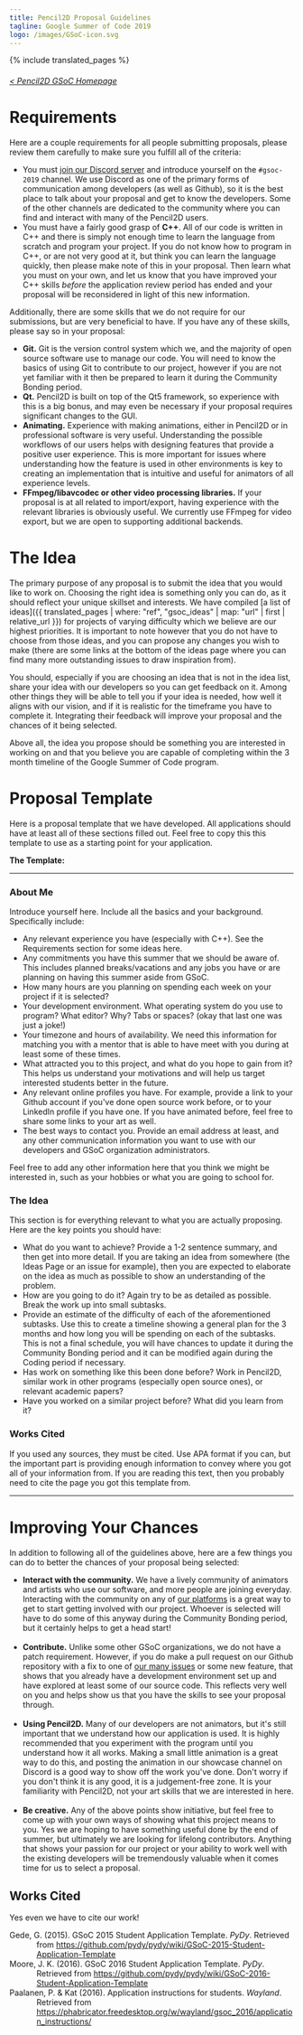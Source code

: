 ```yaml
---
title: Pencil2D Proposal Guidelines
tagline: Google Summer of Code 2019
logo: /images/GSoC-icon.svg
---
```

{% include translated_pages %}

<h6><a href="{{ translated_pages | where: "ref", "gsoc_main" | map: "url" | first | relative_url }}">&lt; Pencil2D GSoC Homepage</a></h6>

<style type="text/css">
#references > cite {
  font-style: normal;
  display: block;
}

#references > cite > em {
  font-style: italic;
}
</style>

# Requirements

Here are a couple requirements for all people submitting proposals, please
review them carefully to make sure you fulfill all of the criteria:

- You must [join our Discord server](https://discord.gg/8FxdV2g) and introduce
yourself on the `#gsoc-2019` channel. We use Discord as one of the primary forms
of communication among developers (as well as Github), so it is the best place
to talk about your proposal and get to know the developers. Some of the other
channels are dedicated to the community where you can find and interact with
many of the Pencil2D users.
- You must have a fairly good grasp of **C++**. All of our code is written in C++
and there is simply not enough time to learn the language from scratch and
program your project. If you do not know how to program in C++, or are not very
good at it, but think you can learn the language quickly, then please make note
of this in your proposal. Then learn what you must on your own, and let us know
that you have improved your C++ skills *before* the application review period
has ended and your proposal will be reconsidered in light of this new
information.

Additionally, there are some skills that we do not require for our submissions,
but are very beneficial to have. If you have any of these skills, please say so
in your proposal:
- **Git.** Git is the version control system which we, and the majority of open
source software use to manage our code. You will need to know the basics of
using Git to contribute to our project, however if you are not yet familiar with
it then be prepared to learn it during the Community Bonding period.
- **Qt.** Pencil2D is built on top of the Qt5 framework, so experience with this is
a big bonus, and may even be necessary if your proposal requires significant
changes to the GUI.
- **Animating.** Experience with making animations, either in Pencil2D or in
professional software is very useful. Understanding the possible workflows of
our users helps with designing features that provide a positive user experience.
This is more important for issues where understanding how the feature is used in
other environments is key to creating an implementation that is intuitive and
useful for animators of all experience levels.
- **FFmpeg/libavcodec or other video processing libraries.** If your proposal is at
all related to import/export, having experience with the relevant libraries is
obviously useful. We currently use FFmpeg for video export, but we are open to
supporting additional backends.

# The Idea

The primary purpose of any proposal is to submit the idea that you would like to
work on. Choosing the right idea is something only you can do, as it should
reflect your unique skillset and interests. We have compiled
[a list of ideas]({{ translated_pages | where: "ref", "gsoc_ideas" | map: "url" | first | relative_url }}) for projects of varying difficulty which we
believe are our highest priorities. It is important to note however that you do
not have to choose from those ideas, and you can propose any changes you wish to
make (there are some links at the bottom of the ideas page where you can find
many more outstanding issues to draw inspiration from).

You should, especially if you are choosing an idea that is not in the idea list,
share your idea with our developers so you can get feedback on it. Among other
things they will be able to tell you if your idea is needed, how well it aligns
with our vision, and if it is realistic for the timeframe you have to complete
it. Integrating their feedback will improve your proposal and the chances of it
being selected.

Above all, the idea you propose should be something you are interested in
working on and that you believe you are capable of completing within the 3 month
timeline of the Google Summer of Code program.

# Proposal Template

Here is a proposal template that we have developed. All applications should have
at least all of these sections filled out. Feel free to copy this this template
to use as a starting point for your application.

**The Template:**
<hr/>

### About Me

Introduce yourself here. Include all the basics and your background.
Specifically include:
- Any relevant experience you have (especially with C++). See the Requirements
section for some ideas here.
- Any commitments you have this summer that we should be aware of. This includes
planned breaks/vacations and any jobs you have or are planning on having this
summer aside from GSoC.
- How many hours are you planning on spending each week on your project if it is
selected?
- Your development environment. What operating system do you use to program?
What editor? Why? Tabs or spaces? (okay that last one was just a joke!)
- Your timezone and hours of availability. We need this information for matching
you with a mentor that is able to have meet with you during at least some of
these times.
- What attracted you to this project, and what do you hope to gain from it? This
helps us understand your motivations and will help us target interested
students better in the future.
- Any relevant online profiles you have. For example, provide a link to your
Github account if you've done open source work before, or to your LinkedIn
profile if you have one. If you have animated before, feel free to share some
links to your art as well.
- The best ways to contact you. Provide an email address at least, and any other
communication information you want to use with our developers and GSoC
organization administrators.

Feel free to add any other information here that you think we might be
interested in, such as your hobbies or what you are going to school for.

### The Idea

This section is for everything relevant to what you are actually proposing. Here
are the key points you should have:
- What do you want to achieve? Provide a 1-2 sentence summary, and then get into
more detail. If you are taking an idea from somewhere (the Ideas Page or an
issue for example), then you are expected to elaborate on the idea as much as
possible to show an understanding of the problem.
- How are you going to do it? Again try to be as detailed as possible. Break the
work up into small subtasks.
- Provide an estimate of the difficulty of each of the aforementioned subtasks.
Use this to create a timeline showing a general plan for the 3 months and how
long you will be spending on each of the subtasks. This is not a final schedule,
you will have chances to update it during the Community Bonding period and it
can be modified again during the Coding period if necessary.
- Has work on something like this been done before? Work in Pencil2D, similar
work in other programs (especially open source ones), or relevant academic
papers?
- Have you worked on a similar project before? What did you learn from it?

### Works Cited

If you used any sources, they must be cited. Use APA format if you can, but the
important part is providing enough information to convey where you got all of
your information from. If you are reading this text, then you probably need to
cite the page you got this template from.

<hr/>

# Improving Your Chances

In addition to following all of the guidelines above, here are a few things you
can do to better the chances of your proposal being selected:

- **Interact with the community.** We have a lively community of animators and
artists who use our software, and more people are joining everyday. Interacting
with the community on any of
[our platforms](https://pencil2d.github.io/community/) is a great way to get to
start getting involved with our project. Whoever is selected will have to do
some of this anyway during the Community Bonding period, but it certainly helps
to get a head start! <br/><br/>
- **Contribute.** Unlike some other GSoC organizations, we do not have a patch
requirement. However, if you do make a pull request on our Github repository
with a fix to one of
[our many issues](https://github.com/pencil2d/pencil/issues) or some new
feature, that shows that you already have a development environment set up and
have explored at least some of our source code. This reflects very well on you
and helps show us that you have the skills to see your proposal through. <br/><br/>
- **Using Pencil2D.** Many of our developers are not animators, but it's still
important that we understand how our application is used. It is highly
recommended that you experiment with the program until you understand how it all
works. Making a small little animation is a great way to do this, and posting
the animation in our showcase channel on Discord is a good way to show off the
work you've done. Don't worry if you don't think it is any good, it is a
judgement-free zone. It is your familiarity with Pencil2D, not your art skills
that we are interested in here. <br/><br/>
- **Be creative.** Any of the above points show initiative, but feel free to
come up with your own ways of showing what this project means to you. Yes we are
hoping to have something useful done by the end of summer, but ultimately we are
looking for lifelong contributors. Anything that shows your passion for our
project or your ability to work well with the existing developers will be
tremendously valuable when it comes time for us to select a proposal.

## Works Cited
Yes even we have to cite our work!

<div style="padding-left: 0.5in; text-indent: -0.5in;" id="references">
  <cite>Gede, G. (2015). GSoC 2015 Student Application Template. <em>PyDy</em>. Retrieved from <a href="https://github.com/pydy/pydy/wiki/GSoC-2015-Student-Application-Template"> https://github.com/pydy/pydy/wiki/GSoC-2015-Student-Application-Template</a></cite>
  <cite>Moore, J. K. (2016). GSoC 2016 Student Application Template. <em>PyDy</em>. Retrieved from <a href="https://github.com/pydy/pydy/wiki/GSoC-2016-Student-Application-Template">https://github.com/pydy/pydy/wiki/GSoC-2016-Student-Application-Template</a></cite>
  <cite>Paalanen, P. & Kat (2016). Application instructions for students. <em>Wayland</em>. Retrieved from <a href="https://phabricator.freedesktop.org/w/wayland/gsoc_2016/application_instructions/">https://phabricator.freedesktop.org/w/wayland/gsoc_2016/application_instructions/</a></cite>
</div>
